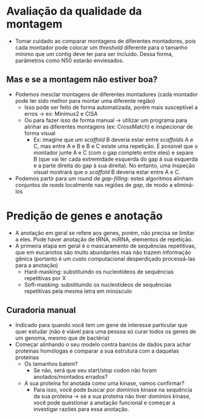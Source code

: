# Avaliação da qualidade da montagem
- Tomar cuidado ao comparar montagens de diferentes montadores, pois cada montador pode colocar um *threshold* diferente para o tamanho mínimo que um contig deve ter para ser incluído. Dessa forma, parâmetros como N50 estarão enviesados.  

## Mas e se a montagem não estiver boa? 
- Podemos mesclar montagens de diferentes montadores (cada montador pode ter sido melhor para montar uma diferente região)
	- Isso pode ser feito de forma automatizada, porém mais susceptível a erros -> ex: Minimus2 e CISA
	- Ou para fazer isso de forma manual -> utilizar um programa para alinhar as diferentes montagens (ex: CrossMatch) e inspecionar de forma visual
		- Ex: imagine que um *scaffold* B deveria estar entre *scaffolds* A e C, mas entre A e B e B e C existe uma repetição. É possível que o montador junte A e C (com o gap completo entre eles) e separe B (que vai ter cada extremidade esquerda do gap à sua esquerda e a parte direita do gap à sua direita). No entanto, uma inspeção visual mostrará que o *scaffold* B deveria estar entre A e C. 
- Podemos partir para um round de *gap-filling*: estes algoritmos alinham conjuntos de *reads* localmente nas regiões de *gap*, de modo a eliminá-los 

# Predição de genes e anotação
- A anotação em geral se refere aos genes, porém, não precisa se limitar a eles. Pode haver anotação de tRNA, miRNA, elementos de repetição.
- A primeira etapa em geral é o mascaramento de sequências repetitivas, que em eucariotos são muito abundantes mas não trazem informação gênica (portanto é um custo computacional desperdiçado processá-las para a anotação) 
	- Hard-masking: substituindo os nucleotídeos de sequências repetitivas por X
	- Soft-masking: substituindo os nucleotídeos de sequências repetitivas pela mesma letra em minúsculo

## Curadoria manual 
- Indicado para quando você tem um gene de interesse particular que quer estudar (não é viável para uma pessoa só curar todos os genes de um genoma, mesmo que de bactéria) 
- Começar alinhando o seu modelo contra bancos de dados para achar proteínas homólogas e comparar a sua estrutura com a daquelas proteínas
	- Os tamanhos batem? 
		- Se não, será que seu start/stop codon não foram anotados/montados errados? 
	- A sua proteína foi anotada como uma kinase, vamos confirmar? 
		- Para isso, você pode buscar por domínios kinase na sequência da sua proteína -> se a sua proteína não tiver domínios kinase, você pode questionar a anotação funcional e começar a investigar razões para essa anotação.
 
